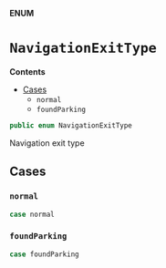 **ENUM**

# `NavigationExitType`

**Contents**

- [Cases](#cases)
  - `normal`
  - `foundParking`

```swift
public enum NavigationExitType
```

Navigation exit type

## Cases
### `normal`

```swift
case normal
```

### `foundParking`

```swift
case foundParking
```
